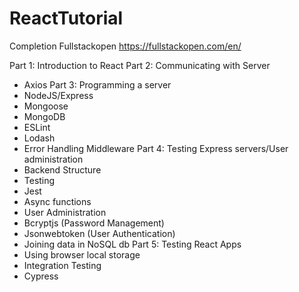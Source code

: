 # ReactTutorial
Completion Fullstackopen
https://fullstackopen.com/en/

Part 1: Introduction to React
Part 2: Communicating with Server
 - Axios
 Part 3: Programming a server
 - NodeJS/Express
 - Mongoose
 - MongoDB
 - ESLint
 - Lodash
 - Error Handling Middleware
Part 4: Testing Express servers/User administration
 - Backend Structure
 - Testing
  - Jest
  - Async functions
 - User Administration
  - Bcryptjs (Password Management)
  - Jsonwebtoken (User Authentication) 
 - Joining data in NoSQL db
Part 5: Testing React Apps
 - Using browser local storage
 - Integration Testing
 - Cypress
 
 
  
